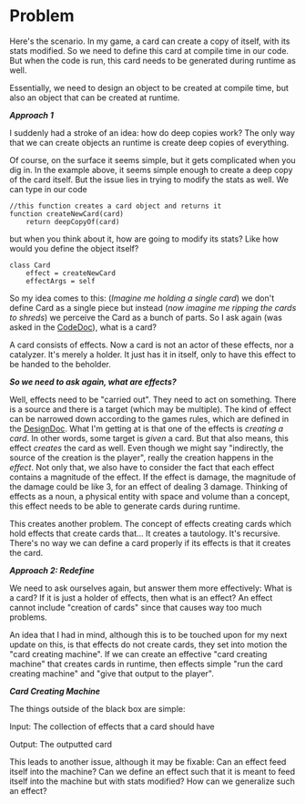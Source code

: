 # Problem

Here's the scenario. In my game, a card can create a copy of itself, with its stats modified. So we need to define this card at compile time in our code. But when the code is run, this card needs to be generated during runtime as well. 

Essentially, we need to design an object to be created at compile time, but also an object that can be created at runtime. 

_**Approach 1**_

I suddenly had a stroke of an idea: how do deep copies work? The only way that we can create objects an runtime is create deep copies of everything. 

Of course, on the surface it seems simple, but it gets complicated when you dig in. In the example above, it seems simple enough to create a deep copy of the card itself. But the issue lies in trying to modify the stats as well. We can type in our code

```
//this function creates a card object and returns it
function createNewCard(card)
	return deepCopyOf(card)
```

but when you think about it, how are going to modify its stats? Like how would you define the object itself?

```
class Card
	effect = createNewCard
	effectArgs = self
```

So my idea comes to this: (_Imagine me holding a single card_) we don't define Card as a single piece but instead (_now imagine me ripping the cards to shreds_) we perceive the Card as a bunch of parts. So I ask again (was asked in the [CodeDoc](CodeDoc.md)), what is a card?

A card consists of effects. Now a card is not an actor of these effects, nor a catalyzer. It's merely a holder. It just has it in itself, only to have this effect to be handed to the beholder.

_**So we need to ask again, what are effects?**_

Well, effects need to be "carried out". They need to act on something. There is a source and there is a target (which may be multiple). The kind of effect can be narrowed down according to the games rules, which are defined in the [DesignDoc](DesignDoc.md). What I'm getting at is that one of the effects is _creating a card_. In other words, some target is _given_ a card. But that also means, this effect _creates_ the card as well. Even though we might say "indirectly, the source of the creation is the player", really the creation happens in the _effect_. Not only that, we also have to consider the fact that each effect contains a magnitude of the effect. If the effect is damage, the magnitude of the damage could be like 3, for an effect of dealing 3 damage. Thinking of effects as a noun, a physical entity with space and volume than a concept, this effect needs to be able to generate cards during runtime. 

This creates another problem. The concept of effects creating cards which hold effects that create cards that… It creates a tautology. It's recursive. There's no way we can define a card properly if its effects is that it creates the card. 

_**Approach 2: Redefine**_

We need to ask ourselves again, but answer them more effectively: What is a card? If it is just a holder of effects, then what is an effect? An effect cannot include "creation of cards" since that causes way too much problems.

An idea that I had in mind, although this is to be touched upon for my next update on this, is that effects do not create cards, they set into motion the "card creating machine". If we can create an effective "card creating machine" that creates cards in runtime, then effects simple "run the card creating machine" and "give that output to the player". 

_**Card Creating Machine**_

The things outside of the black box are simple:

Input: The collection of effects that a card should have

Output: The outputted card

This leads to another issue, although it may be fixable: Can an effect feed itself into the machine? Can we define an effect such that it is meant to feed itself into the machine but with stats modified? How can we generalize such an effect?

